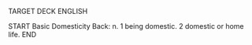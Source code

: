 TARGET DECK
ENGLISH

START
Basic
Domesticity
Back: n. 1 being domestic. 2 domestic or home life.
END
